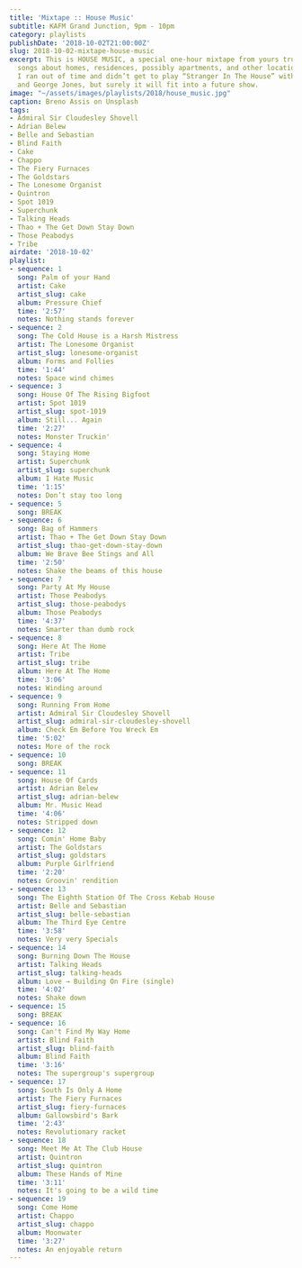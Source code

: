 ```yaml
---
title: 'Mixtape :: House Music'
subtitle: KAFM Grand Junction, 9pm - 10pm
category: playlists
publishDate: '2018-10-02T21:00:00Z'
slug: 2018-10-02-mixtape-house-music
excerpt: This is HOUSE MUSIC, a special one-hour mixtape from yours truly featuring
  songs about homes, residences, possibly apartments, and other locations of abode.
  I ran out of time and didn’t get to play “Stranger In The House” with Elvis Costello
  and George Jones, but surely it will fit into a future show.
image: "~/assets/images/playlists/2018/house_music.jpg"
caption: Breno Assis on Unsplash
tags:
- Admiral Sir Cloudesley Shovell
- Adrian Belew
- Belle and Sebastian
- Blind Faith
- Cake
- Chappo
- The Fiery Furnaces
- The Goldstars
- The Lonesome Organist
- Quintron
- Spot 1019
- Superchunk
- Talking Heads
- Thao + The Get Down Stay Down
- Those Peabodys
- Tribe
airdate: '2018-10-02'
playlist:
- sequence: 1
  song: Palm of your Hand
  artist: Cake
  artist_slug: cake
  album: Pressure Chief
  time: '2:57'
  notes: Nothing stands forever
- sequence: 2
  song: The Cold House is a Harsh Mistress
  artist: The Lonesome Organist
  artist_slug: lonesome-organist
  album: Forms and Follies
  time: '1:44'
  notes: Space wind chimes
- sequence: 3
  song: House Of The Rising Bigfoot
  artist: Spot 1019
  artist_slug: spot-1019
  album: Still... Again
  time: '2:27'
  notes: Monster Truckin'
- sequence: 4
  song: Staying Home
  artist: Superchunk
  artist_slug: superchunk
  album: I Hate Music
  time: '1:15'
  notes: Don’t stay too long
- sequence: 5
  song: BREAK
- sequence: 6
  song: Bag of Hammers
  artist: Thao + The Get Down Stay Down
  artist_slug: thao-get-down-stay-down
  album: We Brave Bee Stings and All
  time: '2:50'
  notes: Shake the beams of this house
- sequence: 7
  song: Party At My House
  artist: Those Peabodys
  artist_slug: those-peabodys
  album: Those Peabodys
  time: '4:37'
  notes: Smarter than dumb rock
- sequence: 8
  song: Here At The Home
  artist: Tribe
  artist_slug: tribe
  album: Here At The Home
  time: '3:06'
  notes: Winding around
- sequence: 9
  song: Running From Home
  artist: Admiral Sir Cloudesley Shovell
  artist_slug: admiral-sir-cloudesley-shovell
  album: Check Em Before You Wreck Em
  time: '5:02'
  notes: More of the rock
- sequence: 10
  song: BREAK
- sequence: 11
  song: House Of Cards
  artist: Adrian Belew
  artist_slug: adrian-belew
  album: Mr. Music Head
  time: '4:06'
  notes: Stripped down
- sequence: 12
  song: Comin' Home Baby
  artist: The Goldstars
  artist_slug: goldstars
  album: Purple Girlfriend
  time: '2:20'
  notes: Groovin' rendition
- sequence: 13
  song: The Eighth Station Of The Cross Kebab House
  artist: Belle and Sebastian
  artist_slug: belle-sebastian
  album: The Third Eye Centre
  time: '3:58'
  notes: Very very Specials
- sequence: 14
  song: Burning Down The House
  artist: Talking Heads
  artist_slug: talking-heads
  album: Love → Building On Fire (single)
  time: '4:02'
  notes: Shake down
- sequence: 15
  song: BREAK
- sequence: 16
  song: Can't Find My Way Home
  artist: Blind Faith
  artist_slug: blind-faith
  album: Blind Faith
  time: '3:16'
  notes: The supergroup's supergroup
- sequence: 17
  song: South Is Only A Home
  artist: The Fiery Furnaces
  artist_slug: fiery-furnaces
  album: Gallowsbird's Bark
  time: '2:43'
  notes: Revolutionary racket
- sequence: 18
  song: Meet Me At The Club House
  artist: Quintron
  artist_slug: quintron
  album: These Hands of Mine
  time: '3:11'
  notes: It's going to be a wild time
- sequence: 19
  song: Come Home
  artist: Chappo
  artist_slug: chappo
  album: Moonwater
  time: '3:27'
  notes: An enjoyable return
---
```


